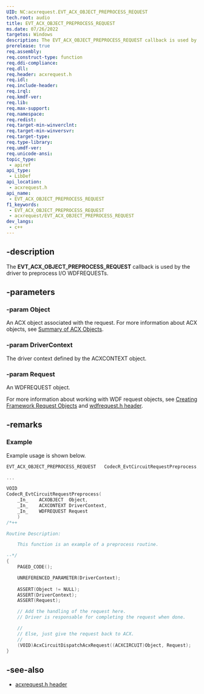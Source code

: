 ```yaml
---
UID: NC:acxrequest.EVT_ACX_OBJECT_PREPROCESS_REQUEST
tech.root: audio
title: EVT_ACX_OBJECT_PREPROCESS_REQUEST
ms.date: 07/26/2022
targetos: Windows
description: The EVT_ACX_OBJECT_PREPROCESS_REQUEST callback is used by the driver to preprocess I/O WDFREQUESTs. 
prerelease: true
req.assembly: 
req.construct-type: function
req.ddi-compliance: 
req.dll: 
req.header: acxrequest.h
req.idl: 
req.include-header: 
req.irql: 
req.kmdf-ver: 
req.lib: 
req.max-support: 
req.namespace: 
req.redist: 
req.target-min-winverclnt: 
req.target-min-winversvr: 
req.target-type: 
req.type-library: 
req.umdf-ver: 
req.unicode-ansi: 
topic_type:
 - apiref
api_type:
 - LibDef
api_location:
 - acxrequest.h
api_name:
 - EVT_ACX_OBJECT_PREPROCESS_REQUEST
f1_keywords:
 - EVT_ACX_OBJECT_PREPROCESS_REQUEST
 - acxrequest/EVT_ACX_OBJECT_PREPROCESS_REQUEST
dev_langs:
 - c++
---
```


## -description

The **EVT_ACX_OBJECT_PREPROCESS_REQUEST** callback is used by the driver to preprocess I/O WDFREQUESTs. 

## -parameters

### -param Object

An ACX object associated with the request. For more information about ACX objects, see [Summary of ACX Objects](/windows-hardware/drivers/audio/acx-summary-of-objects).

### -param DriverContext

The driver context defined by the ACXCONTEXT object.  

### -param Request

An WDFREQUEST object. 

For more information about working with WDF request objects, see [Creating Framework Request Objects](/windows-hardware/drivers/wdf/creating-framework-request-objects) and [wdfrequest.h header](/windows-hardware/drivers/ddi/wdfrequest/).

## -remarks

### Example

Example usage is shown below.

```cpp
EVT_ACX_OBJECT_PREPROCESS_REQUEST   CodecR_EvtCircuitRequestPreprocess;

...

VOID
CodecR_EvtCircuitRequestPreprocess(
    _In_    ACXOBJECT  Object,
    _In_    ACXCONTEXT DriverContext,
    _In_    WDFREQUEST Request
    )
/*++

Routine Description:

    This function is an example of a preprocess routine.

--*/
{
    PAGED_CODE();

    UNREFERENCED_PARAMETER(DriverContext);
    
    ASSERT(Object != NULL);
    ASSERT(DriverContext);
    ASSERT(Request);

    // Add the handling of the request here.
    // Driver is responsable for completing the request when done.

    //
    // Else, just give the request back to ACX.
    //
    (VOID)AcxCircuitDispatchAcxRequest((ACXCIRCUIT)Object, Request);
}
```


## -see-also

- [acxrequest.h header](index.md)

